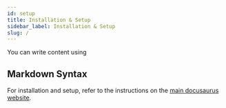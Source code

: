 ```yaml
---
id: setup
title: Installation & Setup
sidebar_label: Installation & Setup
slug: /
---
```


You can write content using

## Markdown Syntax

For installation and setup, refer to the instructions on the [main docusaurus website](https://v2.docusaurus.io/docs/installation).

